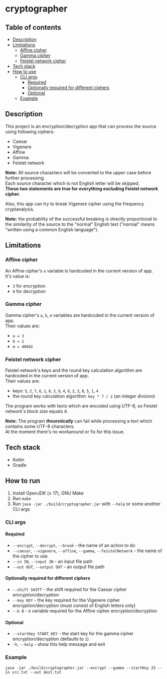 # cryptographer

## Table of contents

* [Description](#description)
* [Limitations](#limitations)
    * [Affine cipher](#affine-cipher)
    * [Gamma cipher](#gamma-cipher)
    * [Feistel network cipher](#feistel-network-cipher)
* [Tech stack](#tech-stack)
* [How to use](#how-to-use)
    * [CLI args](#cli-args)
        * [Required](#required)
        * [Optionally required for different ciphers](#optionally-required-for-different-ciphers)
        * [Optional](#optional)
    * [Example](#example)

## Description

This project is an encryption/decryption app that can process the source using following ciphers:

* Caesar
* Vigenere
* Affine
* Gamma
* Feistel network

**Note:** All source characters will be converted to the upper case before further processing.\
Each source character which is not English letter will be skipped.\
**These two statements are true for everything excluding Feistel network cipher.**

Also, this app can try to break Vigenere cipher using the frequency cryptanalysis.

**Note:** the probability of the successful breaking is directly proportional to the similarity of the source to the
"normal" English text ("normal" means "written using a common English language").

## Limitations

### Affine cipher

An Affine cipher's `a` variable is hardcoded in the current version of app.\
It's value is:

* `3` for encryption
* `9` for decryption

### Gamma cipher

Gamma cipher's `a`, `b`, `m` variables are hardcoded in the current version of app.\
Their values are:

* `a = 3`
* `b = 2`
* `m = 40692`

### Feistel network cipher

Feistel network's keys and the round key calculation algorithm are hardcoded in the current version of app.\
Their values are:

* keys: `5`, `2`, `7`, `6`, `1`, `8`, `3`, `9`, `4`, `6`, `2`, `3`, `8`, `5`, `1`, `4`
* the round key calculation algorithm: `key * 7 / 2` (an integer division)

The program works with texts which are encoded using UTF-8, so Feistel network's block size equals 4.

**Note:** The program _**theoretically**_ can fail while processing a text which contains some UTF-8 characters.\
At the moment there's no workaround or fix for this issue.

## Tech stack

* Kotlin
* Gradle

## How to run

1. Install OpenJDK (≥ 17), GNU Make
2. Run `make`
3. Run `java -jar ./build/cryptographer.jar` with `--help` or some another CLI args

### CLI args

#### Required

* `--encrypt`, `--decrypt`, `--break` - the name of an action to do
* `--caesar`, `--vigenere`, `--affine`, `--gamma`, `--feistelNetwork` - the name of the cipher to use
* `--in IN`, `--input IN` - an input file path
* `--out OUT`, `--output OUT` - an output file path

#### Optionally required for different ciphers

* `--shift SHIFT` - the shift required for the Caesar cipher encryption/decryption
* `--key KEY` - the key required for the Vigenere cipher encryption/decryption
  (must consist of English letters only)
* `--b B` - `b` variable required for the Affine cipher encryption/decryption

#### Optional

* `--startKey START_KEY` - the start key for the gamma cipher encryption/decryption (defaults to `1`)
* `-h`, `--help` - show this help message and exit

### Example

```
java -jar ./build/cryptographer.jar --encrypt --gamma --startKey 25 --in src.txt --out dest.txt
```
